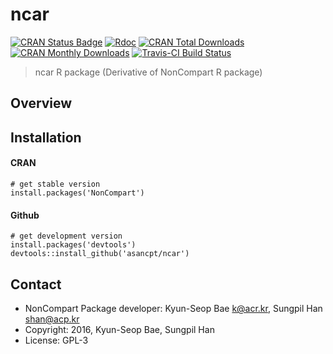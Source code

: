 # ncar

[![CRAN Status Badge](http://www.r-pkg.org/badges/version/NonCompart)](https://cran.r-project.org/package=NonCompart) 
[![Rdoc](http://www.rdocumentation.org/badges/version/NonCompart)](http://www.rdocumentation.org/packages/NonCompart)
[![CRAN Total Downloads](http://cranlogs.r-pkg.org/badges/grand-total/NonCompart)](https://cran.r-project.org/package=NonCompart) 
[![CRAN Monthly Downloads](http://cranlogs.r-pkg.org/badges/NonCompart)](https://cran.r-project.org/package=NonCompart) 
[![Travis-CI Build Status](https://travis-ci.org/asancpt/ncar.svg?branch=master)](https://travis-ci.org/asancpt/ncar) 

> ncar R package (Derivative of NonCompart R package)

Overview
--------

Installation
------------

#### CRAN

    # get stable version
    install.packages('NonCompart')

#### Github

    # get development version
    install.packages('devtools')
    devtools::install_github('asancpt/ncar')
   
Contact
-------

- NonCompart Package developer: Kyun-Seop Bae <k@acr.kr>, Sungpil Han <shan@acp.kr>
- Copyright: 2016, Kyun-Seop Bae, Sungpil Han
- License: GPL-3


